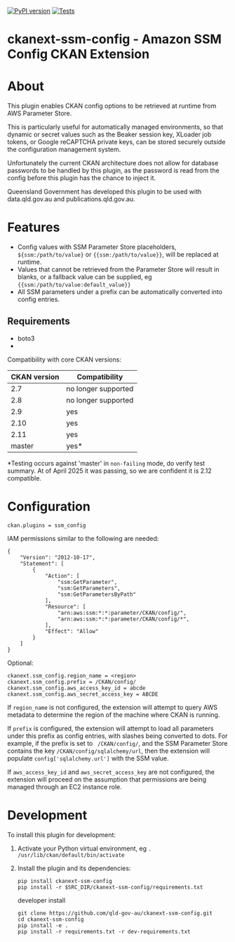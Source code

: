 [![PyPI version](https://img.shields.io/pypi/v/ckanext-ssm-config)](https://pypi.org/project/ckanext-ssm-config/) 
[![Tests](https://github.com/qld-gov-au/ckanext-ssm-config/actions/workflows/test.yml/badge.svg)](https://github.com/qld-gov-au/ckanext-ssm-config/actions/workflows/test.yml)

# ckanext-ssm-config - Amazon SSM Config CKAN Extension

# About

This plugin enables CKAN config options to be retrieved at runtime from AWS Parameter Store.

This is particularly useful for automatically managed environments, so that dynamic or secret values such as the Beaker session key, XLoader job tokens, or Google reCAPTCHA private keys, can be stored securely outside the configuration management system.

Unfortunately the current CKAN architecture does not allow for database passwords to be handled by this plugin, as the password is read from the config before this plugin has the chance to inject it.

Queensland Government has developed this plugin to be used with data.qld.gov.au and publications.qld.gov.au.

# Features
* Config values with SSM Parameter Store placeholders, `${ssm:/path/to/value}` or `{{ssm:/path/to/value}}`, will be replaced at runtime.
* Values that cannot be retrieved from the Parameter Store will result in blanks, or a fallback value can be supplied, eg `{{ssm:/path/to/value:default_value}}`
* All SSM parameters under a prefix can be automatically converted into config entries.


## Requirements

* boto3
* 
Compatibility with core CKAN versions:

  | CKAN version | Compatibility       |
  |--------------|---------------------|
  | 2.7          | no longer supported |
  | 2.8          | no longer supported |
  | 2.9          | yes                 |
  | 2.10         | yes                 |
  | 2.11         | yes                 |
  | master       | yes*                |

*Testing occurs against 'master' in `non-failing` mode, do verify test summary.
At of April 2025 it was passing, so we are confident it is 2.12 compatible.

# Configuration
```
ckan.plugins = ssm_config
```

IAM permissions similar to the following are needed:

```
{
    "Version": "2012-10-17",
    "Statement": [
        {
            "Action": [
                "ssm:GetParameter",
                "ssm:GetParameters",
                "ssm:GetParametersByPath"
            ],
            "Resource": [
                "arn:aws:ssm:*:*:parameter/CKAN/config/",
                "arn:aws:ssm:*:*:parameter/CKAN/config/*",
            ],
            "Effect": "Allow"
        }
    ]
}
```

Optional:

```
ckanext.ssm_config.region_name = <region>
ckanext.ssm_config.prefix = /CKAN/config/
ckanext.ssm_config.aws_access_key_id = abcde
ckanext.ssm_config.aws_secret_access_key = ABCDE
```

If ``region_name`` is not configured, the extension will attempt to query AWS metadata to determine
the region of the machine where CKAN is running.

If ``prefix`` is configured, the extension will attempt to load all parameters under this prefix as
config entries, with slashes being converted to dots. For example, if the prefix is set to
`` /CKAN/config/``, and the SSM Parameter Store contains the key ``/CKAN/config/sqlalchemy/url``, then
the extension will populate ``config['sqlalchemy.url']`` with the SSM value.

If ``aws_access_key_id`` and ``aws_secret_access_key`` are not configured, the extension will
proceed on the assumption that permissions are being managed through an EC2 instance role.

# Development

To install this plugin for development:

1. Activate your Python virtual environment, eg `. /usr/lib/ckan/default/bin/activate`

1. Install the plugin and its dependencies:
    ```
    pip install ckanext-ssm-config
    pip install -r $SRC_DIR/ckanext-ssm-config/requirements.txt
    ```
   developer install
    ```
    git clone https://github.com/qld-gov-au/ckanext-ssm-config.git
    cd ckanext-ssm-config
    pip install -e .
    pip install -r requirements.txt -r dev-requirements.txt
   ```

